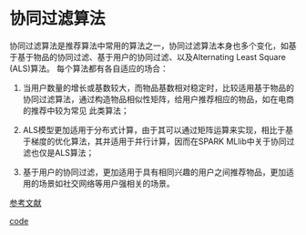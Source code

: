 # 协同过滤算法

协同过滤算法是推荐算法中常用的算法之一，协同过滤算法本身也多个变化，如基于基于物品的协同过滤、基于用户的协同过滤、以及Alternating Least Square (ALS)算法。
每个算法都有各自适应的场合：

1. 当用户数量的增长或基数较大，而物品基数相对稳定时，比较适用基于物品的协同过滤算法，通过构造物品相似性矩阵，给用户推荐相应的物品，如在电商的推荐中较为常见
此类算法；

2. ALS模型更加适用于分布式计算，由于其可以通过矩阵运算来实现，相比于基于梯度的优化算法，其并适用于并行计算，因而在SPARK MLlib中关于协同过滤也仅是ALS算法；

3. 基于用户的协同过滤，更加适用于具有相同兴趣的用户之间推荐物品，更加适用的场景如社交网络等用户强相关的场景。



[参考文献][参考文献]

[code][code]


[参考文献]: http://danielnee.com/2016/09/collaborative-filtering-using-alternating-least-squares/#fnref-366-1
[code]: https://github.com/danielnee/Notebooks/blob/master/ALS/ALS_Explicit.ipynb
